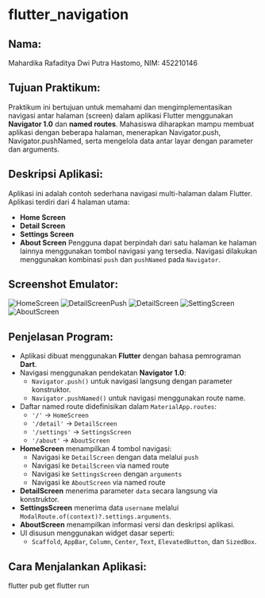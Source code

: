 # flutter_navigation

## Nama:
Mahardika Rafaditya Dwi Putra Hastomo, NIM: 452210146

## Tujuan Praktikum:
Praktikum ini bertujuan untuk memahami dan mengimplementasikan navigasi antar halaman (screen) dalam aplikasi Flutter menggunakan **Navigator 1.0** dan **named routes**. Mahasiswa diharapkan mampu membuat aplikasi dengan beberapa halaman, menerapkan Navigator.push, Navigator.pushNamed, serta mengelola data antar layar dengan parameter dan arguments.

## Deskripsi Aplikasi:
Aplikasi ini adalah contoh sederhana navigasi multi-halaman dalam Flutter. Aplikasi terdiri dari 4 halaman utama:
- **Home Screen**
- **Detail Screen**
- **Settings Screen**
- **About Screen**
Pengguna dapat berpindah dari satu halaman ke halaman lainnya menggunakan tombol navigasi yang tersedia. Navigasi dilakukan menggunakan kombinasi `push` dan `pushNamed` pada `Navigator`.

## Screenshot Emulator:
![HomeScreen](assets/images/HomeScreen.png)
![DetailScreenPush](assets/images/DetailScreenPush.png)
![DetailScreen](assets/images/DetailScreen.png)
![SettingScreen](assets/images/SettingScreen.png)
![AboutScreen](assets/images/AboutScreen.png)

## Penjelasan Program:
- Aplikasi dibuat menggunakan **Flutter** dengan bahasa pemrograman **Dart**.
- Navigasi menggunakan pendekatan **Navigator 1.0**:
  - `Navigator.push()` untuk navigasi langsung dengan parameter konstruktor.
  - `Navigator.pushNamed()` untuk navigasi menggunakan route name.
- Daftar named route didefinisikan dalam `MaterialApp.routes`:
  - `'/'` → `HomeScreen`
  - `'/detail'` → `DetailScreen`
  - `'/settings'` → `SettingsScreen`
  - `'/about'` → `AboutScreen`
- **HomeScreen** menampilkan 4 tombol navigasi:
  - Navigasi ke `DetailScreen` dengan data melalui `push`
  - Navigasi ke `DetailScreen` via named route
  - Navigasi ke `SettingsScreen` dengan `arguments`
  - Navigasi ke `AboutScreen` via named route
- **DetailScreen** menerima parameter `data` secara langsung via konstruktor.
- **SettingsScreen** menerima data `username` melalui `ModalRoute.of(context)?.settings.arguments`.
- **AboutScreen** menampilkan informasi versi dan deskripsi aplikasi.
- UI disusun menggunakan widget dasar seperti:
  - `Scaffold`, `AppBar`, `Column`, `Center`, `Text`, `ElevatedButton`, dan `SizedBox`.

## Cara Menjalankan Aplikasi:
flutter pub get flutter run